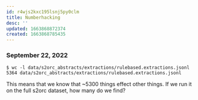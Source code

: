 ```yaml
---
id: r4wjs2kxc195lsnj5py0clm
title: Numberhacking
desc: ''
updated: 1663868872374
created: 1663868785435
---
```


### September 22, 2022

```
$ wc -l data/s2orc_abstracts/extractions/rulebased.extractions.jsonl
5364 data/s2orc_abstracts/extractions/rulebased.extractions.jsonl
```

This means that we know that ~5300 things effect other things. If we run it on the full s2orc dataset, how many do we find?